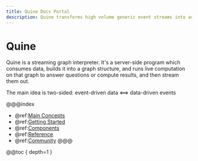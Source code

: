 ```yaml
---
title: Quine Docs Portal
description: Quine transforms high volume generic event streams into actionable real-time priority events 
---
```

# Quine

Quine is a streaming graph interpreter. It's a server-side program which consumes data, builds it into a graph structure, and runs live computation on that graph to answer questions or compute results, and then stream them out. 

The main idea is two-sided: event-driven data <==> data-driven events

@@@index
* @ref:[Main Concepts](core-concepts/index.md)
* @ref:[Getting Started](getting-started/index.md)
* @ref:[Components](components/index.md)
* @ref:[Reference](reference/index.md)
* @ref:[Community](community/index.md)
@@@

@@toc { depth=1 }
